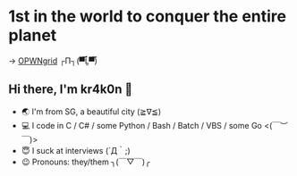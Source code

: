 # 1st in the world to conquer the entire planet
-> [OPWNgrid](https://opwngrid.xyz/leaderboard) ┌П┐(▀̿Ĺ̯▀̿)

## Hi there, I'm kr4k0n 👋

- :earth_asia: I'm from SG, a beautiful city  (≧∇≦)
- :computer: I code in C / C# / some Python / Bash / Batch / VBS / some Go  <(￣︶￣)>
- :innocent: I suck at interviews  (´Д｀;)
- :wink: Pronouns: they/them  ╮(￣▽￣)╭
